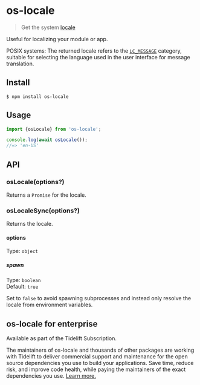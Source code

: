# os-locale

> Get the system [locale](https://en.wikipedia.org/wiki/Locale_(computer_software))

Useful for localizing your module or app.

POSIX systems: The returned locale refers to the [`LC_MESSAGE`](http://www.gnu.org/software/libc/manual/html_node/Locale-Categories.html#Locale-Categories) category, suitable for selecting the language used in the user interface for message translation.

## Install

```
$ npm install os-locale
```

## Usage

```js
import {osLocale} from 'os-locale';

console.log(await osLocale());
//=> 'en-US'
```
## API

### osLocale(options?)

Returns a `Promise` for the locale.

### osLocaleSync(options?)

Returns the locale.

#### options

Type: `object`

##### spawn

Type: `boolean`\
Default: `true`

Set to `false` to avoid spawning subprocesses and instead only resolve the locale from environment variables.

## os-locale for enterprise

Available as part of the Tidelift Subscription.

The maintainers of os-locale and thousands of other packages are working with Tidelift to deliver commercial support and maintenance for the open source dependencies you use to build your applications. Save time, reduce risk, and improve code health, while paying the maintainers of the exact dependencies you use. [Learn more.](https://tidelift.com/subscription/pkg/npm-os-locale?utm_source=npm-os-locale&utm_medium=referral&utm_campaign=enterprise&utm_term=repo)
